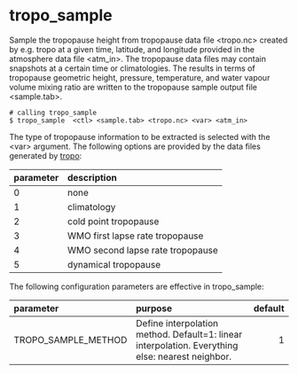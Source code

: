 # tropo_sample

Sample the tropopause height from tropopause data file <tropo.nc> created by e.g. tropo at a given time, latitude, and longitude provided in the atmosphere data file <atm_in>. The tropopause data files may contain snapshots at a certain time or climatologies. The results in terms of tropopause geometric height, pressure, temperature, and water vapour volume mixing ratio are written to the tropopause sample output file <sample.tab>.

```
# calling tropo_sample
$ tropo_sample  <ctl> <sample.tab> <tropo.nc> <var> <atm_in>
```

The type of tropopause information to be extracted is selected with the \<var\> argument. The following options are provided by the data files generated by [tropo](https://github.com/slcs-jsc/mptrac/blob/documentation/docs/manual/apps/tropo.md):

| parameter | description |
| :--------- | :----------- |
| 0 | none |
| 1 | climatology |
| 2 | cold point tropopause |
| 3 | WMO first lapse rate tropopause |
| 4 | WMO second lapse rate tropopause |
| 5 | dynamical tropopause |

The following configuration parameters are effective in tropo_sample:

| parameter |  purpose | default |
| :--------- | :-------- | --------: |
| TROPO_SAMPLE_METHOD | Define interpolation method. Default=1: linear interpolation. Everything else: nearest neighbor. | 1 |
